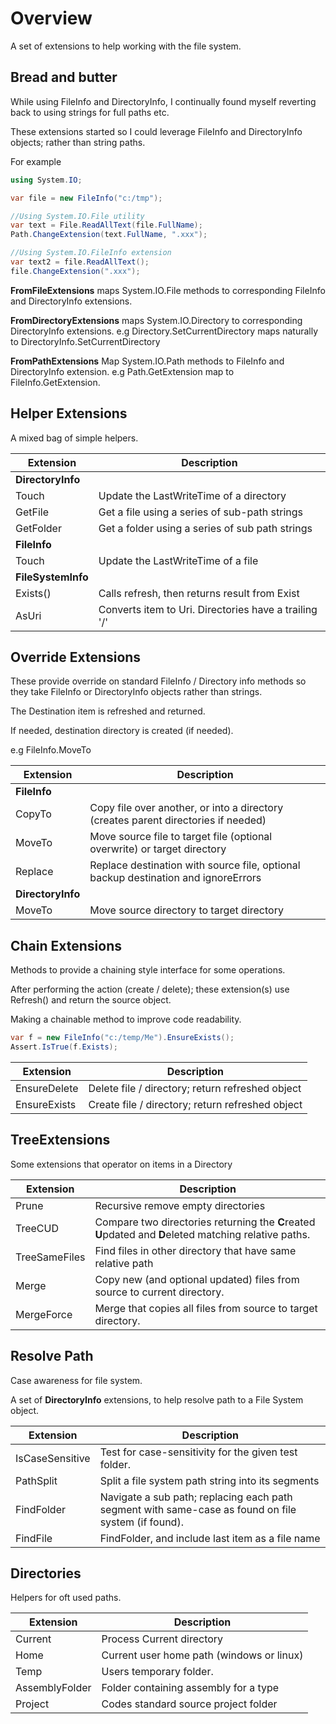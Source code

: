 # Overview
A set of extensions to help working with the file system.

## Bread and butter
While using FileInfo and DirectoryInfo, I continually found myself 
reverting back to using strings for full paths etc.

These extensions started so I could leverage FileInfo and DirectoryInfo objects;
rather than string paths.

For example
```cs
using System.IO;

var file = new FileInfo("c:/tmp");

//Using System.IO.File utility
var text = File.ReadAllText(file.FullName);
Path.ChangeExtension(text.FullName, ".xxx");

//Using System.IO.FileInfo extension
var text2 = file.ReadAllText();
file.ChangeExtension(".xxx");
```
**FromFileExtensions** 
maps System.IO.File methods to corresponding 
FileInfo and DirectoryInfo extensions.

**FromDirectoryExtensions**
maps System.IO.Directory to corresponding DirectoryInfo extensions.
e.g Directory.SetCurrentDirectory maps naturally to DirectoryInfo.SetCurrentDirectory

**FromPathExtensions**
Map System.IO.Path methods to FileInfo and DirectoryInfo extension. e.g
Path.GetExtension map to FileInfo.GetExtension.

## Helper Extensions
A mixed bag of simple helpers. 

| Extension | Description |
| --------- | ----------- |
| **DirectoryInfo**|
|Touch    | Update the LastWriteTime of a directory |
|GetFile  | Get a file using a series of sub-path strings |
|GetFolder| Get a folder using a series of sub path strings |
| **FileInfo**|
|Touch | Update the LastWriteTime of a file |
| **FileSystemInfo**|
|Exists() | Calls refresh, then returns result from Exist |
|AsUri    | Converts item to Uri. Directories have a trailing '/'  |

## Override Extensions
These provide override on standard FileInfo / Directory info
methods so they take FileInfo or DirectoryInfo objects rather than 
strings.

The Destination item is refreshed and returned.

If needed, destination directory is created (if needed).

e.g 
FileInfo.MoveTo

| Extension | Description |
| --------- | ----------- |
| **FileInfo** |
| CopyTo | Copy file over another, or into a directory (creates parent directories if needed) |
| MoveTo | Move source file to target file (optional overwrite) or target directory |
| Replace | Replace destination with source file, optional backup destination and ignoreErrors|
| **DirectoryInfo**|
| MoveTo | Move source directory to target directory |

## Chain Extensions
Methods to provide a chaining style interface for some operations.

After performing the action (create / delete);
these extension(s) use Refresh() and return the source object.

Making a chainable method to improve code readability.
```c#
var f = new FileInfo("c:/temp/Me").EnsureExists();
Assert.IsTrue(f.Exists);
``` 

| Extension | Description |
| --------- | ----------- |
|EnsureDelete| Delete file / directory; return refreshed object |
|EnsureExists| Create file / directory; return refreshed object |

## TreeExtensions
Some extensions that operator on items in a Directory

| Extension | Description |
| --- | --- |
|Prune| Recursive remove empty directories |
| TreeCUD | Compare two directories returning the **C**reated **U**pdated and **D**eleted matching relative paths.|
| TreeSameFiles | Find files in other directory that have same relative path|
| Merge| Copy new (and optional updated) files from source to current directory. |
| MergeForce | Merge that copies all files from source to target directory. |

## Resolve Path
Case awareness for file system. 

A set of **DirectoryInfo** extensions, to help resolve path to a File System object.

| Extension | Description |
| --------- | ----------- |
| IsCaseSensitive| Test for case-sensitivity for the given test folder.|
| PathSplit | Split a file system path string into its segments |
| FindFolder | Navigate a sub path; replacing each path segment with same-case as found on file system (if found). |
| FindFile | FindFolder, and include last item as a file name |

## Directories
Helpers for oft used paths.

| Extension | Description |
| --------- | ----------- |
| Current | Process Current directory |
| Home    | Current user home path (windows or linux)  |
| Temp    | Users temporary folder.|
| AssemblyFolder| Folder containing assembly for a type |
| Project| Codes standard source project folder |
